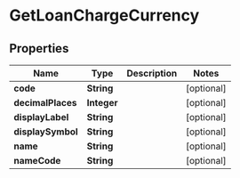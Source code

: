

# GetLoanChargeCurrency


## Properties

| Name | Type | Description | Notes |
|------------ | ------------- | ------------- | -------------|
|**code** | **String** |  |  [optional] |
|**decimalPlaces** | **Integer** |  |  [optional] |
|**displayLabel** | **String** |  |  [optional] |
|**displaySymbol** | **String** |  |  [optional] |
|**name** | **String** |  |  [optional] |
|**nameCode** | **String** |  |  [optional] |



